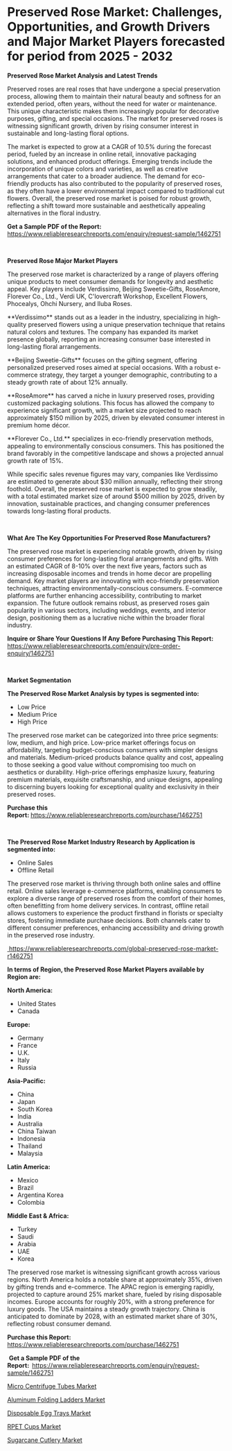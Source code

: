 <p><h1>Preserved Rose Market: Challenges, Opportunities, and Growth Drivers and Major Market Players forecasted for period from 2025 - 2032</h1></p><p><strong>Preserved Rose Market Analysis and Latest Trends</strong></p>
<p><p>Preserved roses are real roses that have undergone a special preservation process, allowing them to maintain their natural beauty and softness for an extended period, often years, without the need for water or maintenance. This unique characteristic makes them increasingly popular for decorative purposes, gifting, and special occasions. The market for preserved roses is witnessing significant growth, driven by rising consumer interest in sustainable and long-lasting floral options. </p><p>The market is expected to grow at a CAGR of 10.5% during the forecast period, fueled by an increase in online retail, innovative packaging solutions, and enhanced product offerings. Emerging trends include the incorporation of unique colors and varieties, as well as creative arrangements that cater to a broader audience. The demand for eco-friendly products has also contributed to the popularity of preserved roses, as they often have a lower environmental impact compared to traditional cut flowers. Overall, the preserved rose market is poised for robust growth, reflecting a shift toward more sustainable and aesthetically appealing alternatives in the floral industry.</p></p>
<p><strong>Get a Sample PDF of the Report:&nbsp;</strong> <a href="https://www.reliableresearchreports.com/enquiry/request-sample/1462751?utm_campaign=8&utm_medium=2&utm_source=Github&utm_content=ia&utm_term=07022025&utm_id=preserved-rose">https://www.reliableresearchreports.com/enquiry/request-sample/1462751</a></p>
<p>&nbsp;</p>
<p><strong>Preserved Rose Major Market Players</strong></p>
<p><p>The preserved rose market is characterized by a range of players offering unique products to meet consumer demands for longevity and aesthetic appeal. Key players include Verdissimo, Beijing Sweetie-Gifts, RoseAmore, Florever Co., Ltd., Verdi UK, C'lovercraft Workshop, Excellent Flowers, Phocealys, Ohchi Nursery, and Iluba Roses.</p><p>**Verdissimo** stands out as a leader in the industry, specializing in high-quality preserved flowers using a unique preservation technique that retains natural colors and textures. The company has expanded its market presence globally, reporting an increasing consumer base interested in long-lasting floral arrangements.</p><p>**Beijing Sweetie-Gifts** focuses on the gifting segment, offering personalized preserved roses aimed at special occasions. With a robust e-commerce strategy, they target a younger demographic, contributing to a steady growth rate of about 12% annually.</p><p>**RoseAmore** has carved a niche in luxury preserved roses, providing customized packaging solutions. This focus has allowed the company to experience significant growth, with a market size projected to reach approximately $150 million by 2025, driven by elevated consumer interest in premium home décor.</p><p>**Florever Co., Ltd.** specializes in eco-friendly preservation methods, appealing to environmentally conscious consumers. This has positioned the brand favorably in the competitive landscape and shows a projected annual growth rate of 15%.</p><p>While specific sales revenue figures may vary, companies like Verdissimo are estimated to generate about $30 million annually, reflecting their strong foothold. Overall, the preserved rose market is expected to grow steadily, with a total estimated market size of around $500 million by 2025, driven by innovation, sustainable practices, and changing consumer preferences towards long-lasting floral products.</p></p>
<p>&nbsp;</p>
<p><strong>What Are The Key Opportunities For Preserved Rose Manufacturers?</strong></p>
<p><p>The preserved rose market is experiencing notable growth, driven by rising consumer preferences for long-lasting floral arrangements and gifts. With an estimated CAGR of 8-10% over the next five years, factors such as increasing disposable incomes and trends in home decor are propelling demand. Key market players are innovating with eco-friendly preservation techniques, attracting environmentally-conscious consumers. E-commerce platforms are further enhancing accessibility, contributing to market expansion. The future outlook remains robust, as preserved roses gain popularity in various sectors, including weddings, events, and interior design, positioning them as a lucrative niche within the broader floral industry.</p></p>
<p><strong>Inquire or Share Your Questions If Any Before Purchasing This Report:</strong> <a href="https://www.reliableresearchreports.com/enquiry/pre-order-enquiry/1462751?utm_campaign=8&utm_medium=2&utm_source=Github&utm_content=ia&utm_term=07022025&utm_id=preserved-rose">https://www.reliableresearchreports.com/enquiry/pre-order-enquiry/1462751</a></p>
<p>&nbsp;</p>
<p><strong>Market Segmentation</strong></p>
<p><strong>The Preserved Rose Market Analysis by types is segmented into:</strong></p>
<p><ul><li>Low Price</li><li>Medium Price</li><li>High Price</li></ul></p>
<p><p>The preserved rose market can be categorized into three price segments: low, medium, and high price. Low-price market offerings focus on affordability, targeting budget-conscious consumers with simpler designs and materials. Medium-priced products balance quality and cost, appealing to those seeking a good value without compromising too much on aesthetics or durability. High-price offerings emphasize luxury, featuring premium materials, exquisite craftsmanship, and unique designs, appealing to discerning buyers looking for exceptional quality and exclusivity in their preserved roses.</p></p>
<p><strong>Purchase this Report:&nbsp;</strong><a href="https://www.reliableresearchreports.com/purchase/1462751?utm_campaign=8&utm_medium=2&utm_source=Github&utm_content=ia&utm_term=07022025&utm_id=preserved-rose">https://www.reliableresearchreports.com/purchase/1462751</a></p>
<p>&nbsp;</p>
<p><strong>The Preserved Rose Market Industry Research by Application is segmented into:</strong></p>
<p><ul><li>Online Sales</li><li>Offline Retail</li></ul></p>
<p><p>The preserved rose market is thriving through both online sales and offline retail. Online sales leverage e-commerce platforms, enabling consumers to explore a diverse range of preserved roses from the comfort of their homes, often benefitting from home delivery services. In contrast, offline retail allows customers to experience the product firsthand in florists or specialty stores, fostering immediate purchase decisions. Both channels cater to different consumer preferences, enhancing accessibility and driving growth in the preserved rose industry.</p></p>
<p><a href="https://www.reliableresearchreports.com/global-preserved-rose-market-r1462751?utm_campaign=8&utm_medium=2&utm_source=Github&utm_content=ia&utm_term=07022025&utm_id=preserved-rose">&nbsp;https://www.reliableresearchreports.com/global-preserved-rose-market-r1462751</a></p>
<p><strong>In terms of Region, the Preserved Rose Market Players available by Region are:</strong></p>
<p>
    <p> <strong> North America: </strong>
        <ul>
            <li>United States</li>
            <li>Canada</li>
        </ul>
        </p> 
    <p> <strong> Europe: </strong>
        <ul>
            <li>Germany</li>
            <li>France</li>
            <li>U.K.</li>
            <li>Italy</li>
            <li>Russia</li>
        </ul>
        </p> 
    <p> <strong> Asia-Pacific: </strong>
        <ul>
            <li>China</li>
            <li>Japan</li>
            <li>South Korea</li>
            <li>India</li>
            <li>Australia</li>
            <li>China Taiwan</li>
            <li>Indonesia</li>
            <li>Thailand</li>
            <li>Malaysia</li>
        </ul>
        </p> 
    <p> <strong> Latin America: </strong>
        <ul>
            <li>Mexico</li>
            <li>Brazil</li>
            <li>Argentina Korea</li>
            <li>Colombia</li>
        </ul>
        </p> 
    <p> <strong> Middle East & Africa: </strong>
        <ul>
            <li>Turkey</li>
            <li>Saudi</li>
            <li>Arabia</li>
            <li>UAE</li>
            <li>Korea</li>
        </ul>
    </p>
    </p>
<p><p>The preserved rose market is witnessing significant growth across various regions. North America holds a notable share at approximately 35%, driven by gifting trends and e-commerce. The APAC region is emerging rapidly, projected to capture around 25% market share, fueled by rising disposable incomes. Europe accounts for roughly 20%, with a strong preference for luxury goods. The USA maintains a steady growth trajectory. China is anticipated to dominate by 2028, with an estimated market share of 30%, reflecting robust consumer demand.</p></p>
<p><strong>Purchase this Report: </strong><a href="https://www.reliableresearchreports.com/purchase/1462751?utm_campaign=8&utm_medium=2&utm_source=Github&utm_content=ia&utm_term=07022025&utm_id=preserved-rose">https://www.reliableresearchreports.com/purchase/1462751</a></p>
<p>&nbsp;<strong>Get a Sample PDF of the Report:&nbsp;&nbsp;</strong><a href="https://www.reliableresearchreports.com/enquiry/request-sample/1462751?utm_campaign=8&utm_medium=2&utm_source=Github&utm_content=ia&utm_term=07022025&utm_id=preserved-rose">https://www.reliableresearchreports.com/enquiry/request-sample/1462751</a></p>
<p><strong></strong></p>
<p><p><a href="https://github.com/bornergabrielle89/Market-Research-Report-List-1/blob/main/micro-centrifuge-tubes-market.md?utm_campaign=8&utm_medium=2&utm_source=Github&utm_content=ia&utm_term=07022025&utm_id=preserved-rose">Micro Centrifuge Tubes Market</a></p><p><a href="https://github.com/tashiafun920/Market-Research-Report-List-1/blob/main/aluminum-folding-ladders-market.md?utm_campaign=8&utm_medium=2&utm_source=Github&utm_content=ia&utm_term=07022025&utm_id=preserved-rose">Aluminum Folding Ladders Market</a></p><p><a href="https://github.com/toldenargelia86/Market-Research-Report-List-1/blob/main/disposable-egg-trays-market.md?utm_campaign=8&utm_medium=2&utm_source=Github&utm_content=ia&utm_term=07022025&utm_id=preserved-rose">Disposable Egg Trays Market</a></p><p><a href="https://github.com/tshumaalzlam0/Market-Research-Report-List-1/blob/main/rpet-cups-market.md?utm_campaign=8&utm_medium=2&utm_source=Github&utm_content=ia&utm_term=07022025&utm_id=preserved-rose">RPET Cups Market</a></p><p><a href="https://github.com/dingharhouma/Market-Research-Report-List-1/blob/main/sugarcane-cutlery-market.md?utm_campaign=8&utm_medium=2&utm_source=Github&utm_content=ia&utm_term=07022025&utm_id=preserved-rose">Sugarcane Cutlery Market</a></p></p>
